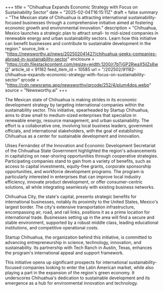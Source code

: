 +++
title = "Chihuahua Expands Economic Strategy with Focus on Sustainability Sector"
date = "2025-02-04T16:15:11Z"
draft = false
summary = "The Mexican state of Chihuahua is attracting international sustainability-focused businesses through a comprehensive initiative aimed at fostering economic growth and environmental innovation."
description = "Chihuahua, Mexico launches a strategic plan to attract small- to mid-sized companies in renewable energy and urban sustainability sectors. Learn how this initiative can benefit businesses and contribute to sustainable development in the region."
source_link = "https://newsworthy.ai/news/202502041427/chihuahua-seeks-companies-abroad-in-sustainability-sector"
enclosure = "https://cdn.filestackcontent.com/resize=width:1200/r7bTjGP2RwaX5jlZs6wQ"
article_id = 91182
feed_item_id = 10585
url = "/202502/91182-chihuahua-expands-economic-strategy-with-focus-on-sustainability-sector"
qrcode = "https://cdn.newsramp.app/newsworthy/qrcode/252/4/plum4dqs.webp"
source = "Newsworthy.ai"
+++

<p>The Mexican state of Chihuahua is making strides in its economic development strategy by targeting international companies within the sustainability sector. This initiative, spearheaded by Startup Chihuahua, aims to draw small to medium-sized enterprises that specialize in renewable energy, resource management, and urban sustainability. The effort is a collaborative one, involving local business leaders, government officials, and international stakeholders, with the goal of establishing Chihuahua as a center for sustainable development and innovation.</p><p>Ulises Fernández of the Innovation and Economic Development Secretariat of the Chihuahua State Government highlighted the region's advancements in capitalizing on near-shoring opportunities through cooperative strategies. Participating companies stand to gain from a variety of benefits, such as access to capital investments, equity-free grants, corporate sponsorship opportunities, and workforce development programs. The program is particularly interested in enterprises that can improve local industry efficiency, innovate product development, or offer consumer-centric solutions, all while integrating seamlessly with existing business networks.</p><p>Chihuahua City, the state's capital, presents strategic benefits for international businesses, notably its proximity to the United States, Mexico's largest border. The city's extensive transportation infrastructure, encompassing air, road, and rail links, positions it as a prime location for international trade. Businesses setting up in the area will find a secure and stable environment, supported by a robust middle class, leading educational institutions, and competitive operational costs.</p><p>Startup Chihuahua, the organization behind this initiative, is committed to advancing entrepreneurship in science, technology, innovation, and sustainability. Its partnership with Tech Ranch in Austin, Texas, enhances the program's international appeal and support framework.</p><p>This initiative opens up significant prospects for international sustainability-focused companies looking to enter the Latin American market, while also playing a part in the expansion of the region's green economy. It underscores Chihuahua's dedication to sustainable development and its emergence as a hub for environmental innovation and technology.</p>